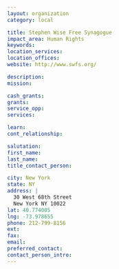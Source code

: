 ```yaml
---
layout: organization
category: local

title: Stephen Wise Free Synagogue
impact_area: Human Rights
keywords: 
location_services: 
location_offices: 
website: http://www.swfs.org/

description: 
mission: 

cash_grants: 
grants: 
service_opp: 
services: 

learn: 
cont_relationship: 

salutation: 
first_name: 
last_name: 
title_contact_person: 

city: New York
state: NY
address: |
  30 West 68th Street     
  New York NY 10022
lat: 40.774005
lng: -73.978655
phone: 212-799-8156
ext: 
fax: 
email: 
preferred_contact: 
contact_person_intro: 
---
```

